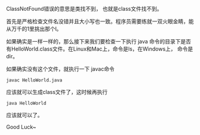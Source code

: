 ClassNotFound错误的意思是类找不到， 也就是class文件找不到。

首先是严格检查文件名没错并且大小写也一致。程序员需要练就一双火眼金睛，能从万千的1里挑出那个l。

如果确实是一样一样的，那么接下来我们要检查一下执行 java 命令的目录下是否有HelloWorld.class文件。在Linux和Mac上，命令是ls，在Windows上， 命令是dir。


如果确实没有这个文件，就执行一下 javac命令

``` javac HelloWorld.java ```

应该就可以生成class文件了，这时候再执行

``` java HelloWorld ```

应该就可以了。

Good Luck~

